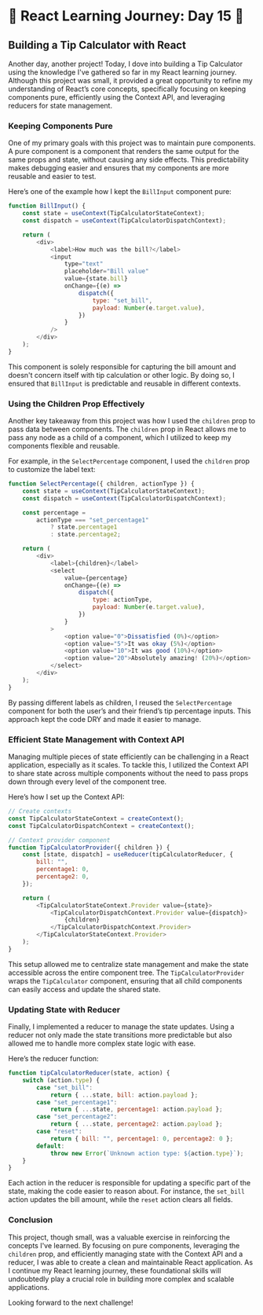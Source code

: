 # 🚀 React Learning Journey: Day 15 🚀

## Building a Tip Calculator with React

Another day, another project! Today, I dove into building a Tip Calculator using the knowledge I've gathered so far in my React learning journey. Although this project was small, it provided a great opportunity to refine my understanding of React’s core concepts, specifically focusing on keeping components pure, efficiently using the Context API, and leveraging reducers for state management.

### Keeping Components Pure

One of my primary goals with this project was to maintain pure components. A pure component is a component that renders the same output for the same props and state, without causing any side effects. This predictability makes debugging easier and ensures that my components are more reusable and easier to test.

Here’s one of the example how I kept the `BillInput` component pure:

```javascript
function BillInput() {
	const state = useContext(TipCalculatorStateContext);
	const dispatch = useContext(TipCalculatorDispatchContext);

	return (
		<div>
			<label>How much was the bill?</label>
			<input
				type="text"
				placeholder="Bill value"
				value={state.bill}
				onChange={(e) =>
					dispatch({
						type: "set_bill",
						payload: Number(e.target.value),
					})
				}
			/>
		</div>
	);
}
```

This component is solely responsible for capturing the bill amount and doesn't concern itself with tip calculation or other logic. By doing so, I ensured that `BillInput` is predictable and reusable in different contexts.

### Using the Children Prop Effectively

Another key takeaway from this project was how I used the `children` prop to pass data between components. The `children` prop in React allows me to pass any node as a child of a component, which I utilized to keep my components flexible and reusable.

For example, in the `SelectPercentage` component, I used the `children` prop to customize the label text:

```javascript
function SelectPercentage({ children, actionType }) {
	const state = useContext(TipCalculatorStateContext);
	const dispatch = useContext(TipCalculatorDispatchContext);

	const percentage =
		actionType === "set_percentage1"
			? state.percentage1
			: state.percentage2;

	return (
		<div>
			<label>{children}</label>
			<select
				value={percentage}
				onChange={(e) =>
					dispatch({
						type: actionType,
						payload: Number(e.target.value),
					})
				}
			>
				<option value="0">Dissatisfied (0%)</option>
				<option value="5">It was okay (5%)</option>
				<option value="10">It was good (10%)</option>
				<option value="20">Absolutely amazing! (20%)</option>
			</select>
		</div>
	);
}
```

By passing different labels as children, I reused the `SelectPercentage` component for both the user’s and their friend’s tip percentage inputs. This approach kept the code DRY and made it easier to manage.

### Efficient State Management with Context API

Managing multiple pieces of state efficiently can be challenging in a React application, especially as it scales. To tackle this, I utilized the Context API to share state across multiple components without the need to pass props down through every level of the component tree.

Here’s how I set up the Context API:

```javascript
// Create contexts
const TipCalculatorStateContext = createContext();
const TipCalculatorDispatchContext = createContext();

// Context provider component
function TipCalculatorProvider({ children }) {
	const [state, dispatch] = useReducer(tipCalculatorReducer, {
		bill: "",
		percentage1: 0,
		percentage2: 0,
	});

	return (
		<TipCalculatorStateContext.Provider value={state}>
			<TipCalculatorDispatchContext.Provider value={dispatch}>
				{children}
			</TipCalculatorDispatchContext.Provider>
		</TipCalculatorStateContext.Provider>
	);
}
```

This setup allowed me to centralize state management and make the state accessible across the entire component tree. The `TipCalculatorProvider` wraps the `TipCalculator` component, ensuring that all child components can easily access and update the shared state.

### Updating State with Reducer

Finally, I implemented a reducer to manage the state updates. Using a reducer not only made the state transitions more predictable but also allowed me to handle more complex state logic with ease.

Here’s the reducer function:

```javascript
function tipCalculatorReducer(state, action) {
	switch (action.type) {
		case "set_bill":
			return { ...state, bill: action.payload };
		case "set_percentage1":
			return { ...state, percentage1: action.payload };
		case "set_percentage2":
			return { ...state, percentage2: action.payload };
		case "reset":
			return { bill: "", percentage1: 0, percentage2: 0 };
		default:
			throw new Error(`Unknown action type: ${action.type}`);
	}
}
```

Each action in the reducer is responsible for updating a specific part of the state, making the code easier to reason about. For instance, the `set_bill` action updates the bill amount, while the `reset` action clears all fields.

### Conclusion

This project, though small, was a valuable exercise in reinforcing the concepts I've learned. By focusing on pure components, leveraging the `children` prop, and efficiently managing state with the Context API and a reducer, I was able to create a clean and maintainable React application. As I continue my React learning journey, these foundational skills will undoubtedly play a crucial role in building more complex and scalable applications.

Looking forward to the next challenge!
